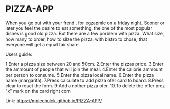 # PIZZA-APP

  When you go out with your frend  , for egzapmle on a friday night. Sooner or later you feel the desire to eat something, the one of the most popular dishes is good old pizza. But there are a few porblem with pizza. What size, how many to order, how to silze the pizza, with bistro to chose, that everyone will get a equal fair share.

Users guide:

1.Enter a pizza size between 20 and 50cm.
2.Enter the pizzas price.
3.Enter the ammount of people that will join the meal.
4.Enter the callorie ammount per person to consume.
5.Enter the pizza local name.
6.Enter the pizza name (margarita).
7.Press calculate to add pizza ofer card to board.
8.Press clear to reset the form.
9.Add a nother pizza ofer.
10.To delete the offer prez "x" mark on the card right corn

Link:  https://mpiechulek.github.io/PIZZA-APP/
